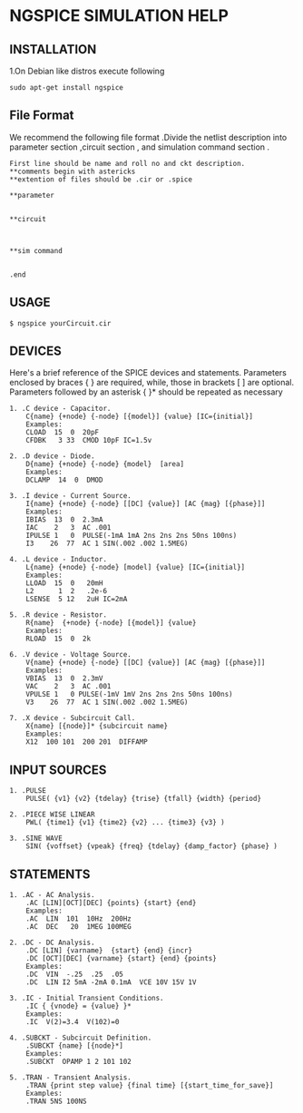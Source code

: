 # NGSPICE SIMULATION HELP 

## INSTALLATION 
1.On Debian like distros execute following 
```
sudo apt-get install ngspice 

```
## File Format 
We recommend the following file format .Divide the netlist description into parameter section ,circuit section ,
and simulation command section .
``` 
First line should be name and roll no and ckt description.
**comments begin with astericks
**extention of files should be .cir or .spice 

**parameter 


**circuit 



**sim command 


.end 
```

## USAGE 

```
$ ngspice yourCircuit.cir 
```

## DEVICES 
Here's a brief reference of the SPICE devices and statements. Parameters enclosed by braces { } are 
required, while, those in brackets [ ] are optional. Parameters followed by an asterisk { }* should 
be repeated as necessary 

```
1. .C device - Capacitor. 
	C{name} {+node} {-node} [{model}] {value} [IC={initial}] 
	Examples: 
	CLOAD  15  0  20pF
	CFDBK   3 33  CMOD 10pF IC=1.5v 

2. .D device - Diode. 
	D{name} {+node} {-node} {model}  [area]
	Examples: 
	DCLAMP  14  0  DMOD 

3. .I device - Current Source. 
	I{name} {+node} {-node} [[DC] {value}] [AC {mag} [{phase}]]
	Examples: 
	IBIAS  13  0  2.3mA 
	IAC    2   3  AC .001 
	IPULSE 1   0  PULSE(-1mA 1mA 2ns 2ns 2ns 50ns 100ns) 
	I3    26  77  AC 1 SIN(.002 .002 1.5MEG)

4. .L device - Inductor.  
	L{name} {+node} {-node} [model] {value} [IC={initial}]  
	Examples: 
	LLOAD  15  0   20mH 
	L2      1  2   .2e-6 
	LSENSE  5 12   2uH IC=2mA

5. .R device - Resistor.  
	R{name}  {+node} {-node} [{model}] {value}  
	Examples: 
	RLOAD  15  0  2k 

6. .V device - Voltage Source.  
	V{name} {+node} {-node} [[DC] {value}] [AC {mag} [{phase}]] 
	Examples: 
	VBIAS  13  0  2.3mV 
	VAC    2   3  AC .001 
	VPULSE 1   0 PULSE(-1mV 1mV 2ns 2ns 2ns 50ns 100ns) 
	V3    26  77  AC 1 SIN(.002 .002 1.5MEG)

7. .X device - Subcircuit Call.  
	X{name} [{node}]* {subcircuit name} 
	Examples: 
	X12  100 101  200 201  DIFFAMP 
```

## INPUT SOURCES 

```
1. .PULSE
	PULSE( {v1} {v2} {tdelay} {trise} {tfall} {width} {period} 

2. .PIECE WISE LINEAR
	PWL( {time1} {v1} {time2} {v2} ... {time3} {v3} )

3. .SINE WAVE
	SIN( {voffset} {vpeak} {freq} {tdelay} {damp_factor} {phase} )
```

## STATEMENTS 

```
1. .AC - AC Analysis.  
	.AC [LIN][OCT][DEC] {points} {start} {end}  
	Examples: 
	.AC  LIN  101  10Hz  200Hz 
	.AC  DEC   20  1MEG 100MEG

2. .DC - DC Analysis.
	.DC [LIN] {varname}  {start} {end} {incr}
	.DC [OCT][DEC] {varname} {start} {end} {points} 
	Examples: 
	.DC  VIN  -.25  .25  .05 
	.DC  LIN I2 5mA -2mA 0.1mA  VCE 10V 15V 1V

3. .IC - Initial Transient Conditions.  
	.IC { {vnode} = {value} }*  
	Examples: 
	.IC  V(2)=3.4  V(102)=0

4. .SUBCKT - Subcircuit Definition.  
	.SUBCKT {name} [{node}*] 
	Examples: 
	.SUBCKT  OPAMP 1 2 101 102 

5. .TRAN - Transient Analysis.  
	.TRAN {print step value} {final time} [{start_time_for_save}]  
	Examples: 
	.TRAN 5NS 100NS
``` 
